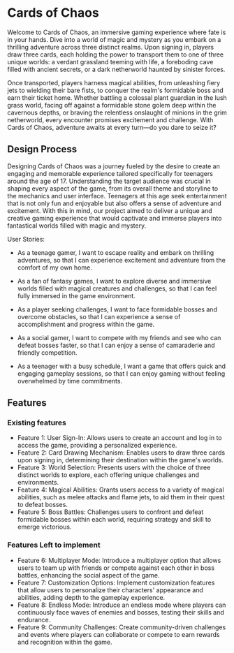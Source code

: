 # Cards of Chaos
Welcome to Cards of Chaos, an immersive gaming experience where fate is in your hands. Dive into a world of magic and mystery as you embark on a thrilling adventure across three distinct realms. Upon signing in, players draw three cards, each holding the power to transport them to one of three unique worlds: a verdant grassland teeming with life, a foreboding cave filled with ancient secrets, or a dark netherworld haunted by sinister forces.

Once transported, players harness magical abilities, from unleashing fiery jets to wielding their bare fists, to conquer the realm's formidable boss and earn their ticket home. Whether battling a colossal plant guardian in the lush grass world, facing off against a formidable stone golem deep within the cavernous depths, or braving the relentless onslaught of minions in the grim netherworld, every encounter promises excitement and challenge. With Cards of Chaos, adventure awaits at every turn—do you dare to seize it?

## Design Process
Designing Cards of Chaos was a journey fueled by the desire to create an engaging and memorable experience tailored specifically for teenagers around the age of 17. Understanding the target audience was crucial in shaping every aspect of the game, from its overall theme and storyline to the mechanics and user interface. Teenagers at this age seek entertainment that is not only fun and enjoyable but also offers a sense of adventure and excitement. With this in mind, our project aimed to deliver a unique and creative gaming experience that would captivate and immerse players into fantastical worlds filled with magic and mystery.

User Stories:

- As a teenage gamer, I want to escape reality and embark on thrilling adventures, so that I can experience excitement and adventure from the comfort of my own home.

- As a fan of fantasy games, I want to explore diverse and immersive worlds filled with magical creatures and challenges, so that I can feel fully immersed in the game environment.

- As a player seeking challenges, I want to face formidable bosses and overcome obstacles, so that I can experience a sense of accomplishment and progress within the game.

- As a social gamer, I want to compete with my friends and see who can defeat bosses faster, so that I can enjoy a sense of camaraderie and friendly competition.

- As a teenager with a busy schedule, I want a game that offers quick and engaging gameplay sessions, so that I can enjoy gaming without feeling overwhelmed by time commitments.


## Features 
### Existing features
- Feature 1: User Sign-In: Allows users to create an account and log in to access the game, providing a personalized experience.
- Feature 2: Card Drawing Mechanism: Enables users to draw three cards upon signing in, determining their destination within the game's worlds.
- Feature 3: World Selection: Presents users with the choice of three distinct worlds to explore, each offering unique challenges and environments.
- Feature 4: Magical Abilities: Grants users access to a variety of magical abilities, such as melee attacks and flame jets, to aid them in their quest to defeat bosses.
- Feature 5: Boss Battles: Challenges users to confront and defeat formidable bosses within each world, requiring strategy and skill to emerge victorious.
  
### Features Left to implement
- Feature 6:  Multiplayer Mode: Introduce a multiplayer option that allows users to team up with friends or compete against each other in boss battles, enhancing the social aspect of the game.
- Feature 7:  Customization Options: Implement customization features that allow users to personalize their characters' appearance and abilities, adding depth to the gameplay experience.
- Feature 8:  Endless Mode: Introduce an endless mode where players can continuously face waves of enemies and bosses, testing their skills and endurance.
- Feature 9: Community Challenges: Create community-driven challenges and events where players can collaborate or compete to earn rewards and recognition within the game.





